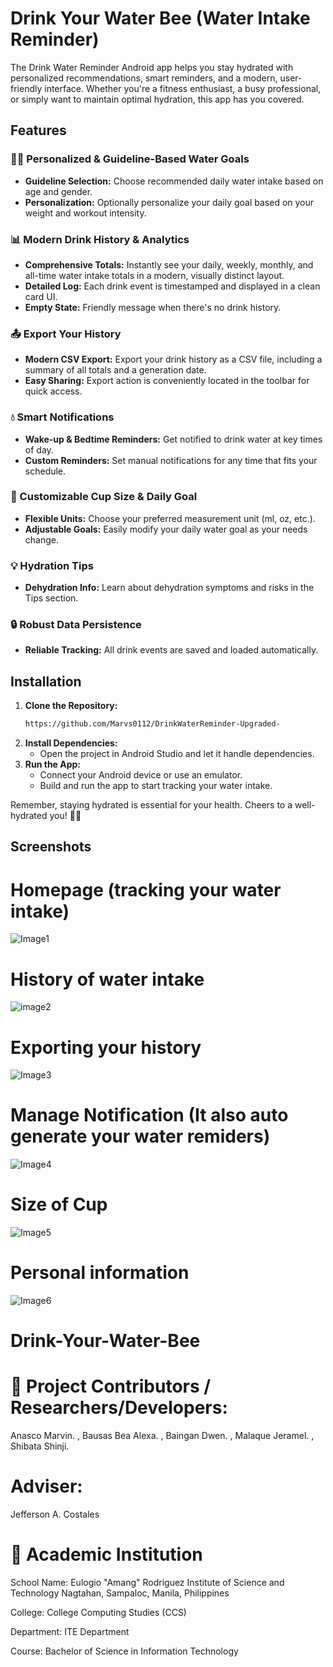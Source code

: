 # Drink Your Water Bee (Water Intake Reminder)

The Drink Water Reminder Android app helps you stay hydrated with personalized recommendations, smart reminders, and a modern, user-friendly interface. Whether you're a fitness enthusiast, a busy professional, or simply want to maintain optimal hydration, this app has you covered.

## Features

### 🧑‍⚕️ Personalized & Guideline-Based Water Goals
- **Guideline Selection:** Choose recommended daily water intake based on age and gender.
- **Personalization:** Optionally personalize your daily goal based on your weight and workout intensity.

### 📊 Modern Drink History & Analytics
- **Comprehensive Totals:** Instantly see your daily, weekly, monthly, and all-time water intake totals in a modern, visually distinct layout.
- **Detailed Log:** Each drink event is timestamped and displayed in a clean card UI.
- **Empty State:** Friendly message when there's no drink history.

### 📤 Export Your History
- **Modern CSV Export:** Export your drink history as a CSV file, including a summary of all totals and a generation date.
- **Easy Sharing:** Export action is conveniently located in the toolbar for quick access.

### 💧 Smart Notifications
- **Wake-up & Bedtime Reminders:** Get notified to drink water at key times of day.
- **Custom Reminders:** Set manual notifications for any time that fits your schedule.

### 🥤 Customizable Cup Size & Daily Goal
- **Flexible Units:** Choose your preferred measurement unit (ml, oz, etc.).
- **Adjustable Goals:** Easily modify your daily water goal as your needs change.

### 💡 Hydration Tips
- **Dehydration Info:** Learn about dehydration symptoms and risks in the Tips section.

### 🔒 Robust Data Persistence
- **Reliable Tracking:** All drink events are saved and loaded automatically.

## Installation

1. **Clone the Repository:**
   ```bash
   https://github.com/Marvs0112/DrinkWaterReminder-Upgraded-
   ```
2. **Install Dependencies:**
   - Open the project in Android Studio and let it handle dependencies.
3. **Run the App:**
   - Connect your Android device or use an emulator.
   - Build and run the app to start tracking your water intake.


Remember, staying hydrated is essential for your health. Cheers to a well-hydrated you! 🥤💧

## Screenshots

# Homepage (tracking your water intake)
![Image1](https://github.com/Marvs0112/DrinkWaterReminder-Upgraded-/blob/main/images/Images1.jpg)

# History of water intake 
![image2](https://github.com/Marvs0112/DrinkWaterReminder-Upgraded-/blob/main/images/Image2.jpg)

# Exporting your history
![Image3](https://github.com/Marvs0112/DrinkWaterReminder-Upgraded-/blob/main/images/Image3.jpg)

# Manage Notification (It also auto generate your water remiders)
![Image4](https://github.com/Marvs0112/DrinkWaterReminder-Upgraded-/blob/main/images/Image4.jpg)

# Size of Cup
![Image5](https://github.com/Marvs0112/DrinkWaterReminder-Upgraded-/blob/main/images/Image5.jpg)

# Personal information
![Image6](https://github.com/Marvs0112/DrinkWaterReminder-Upgraded-/blob/main/images/Image6.jpg)

# Drink-Your-Water-Bee

# 📄 Project Contributors / Researchers/Developers:

 Anasco Marvin. ,
 Bausas Bea Alexa. , 
 Baingan Dwen. ,
 Malaque Jeramel. , 
 Shibata Shinji.

# Adviser:
 Jefferson A. Costales

# 🏫 Academic Institution
School Name:
Eulogio "Amang" Rodriguez Institute of Science and Technology
Nagtahan, Sampaloc, Manila, Philippines

College:
College Computing Studies (CCS)

Department:
ITE Department

Course:
Bachelor of Science in Information Technology



